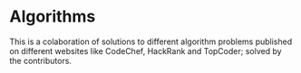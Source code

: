 # Algorithms
This is a colaboration of solutions to different algorithm problems published on different websites like CodeChef, HackRank and TopCoder; solved by the contributors.  
